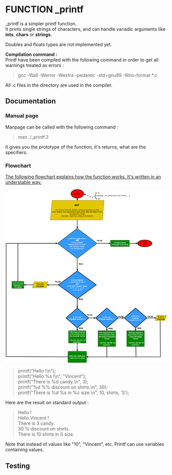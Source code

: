 #  FUNCTION _printf

_printf is a simpler printf function.\
It prints single strings of characters, and can handle variadic arguments like **ints**, **chars** or **strings**.

Doubles and floats types are not implemented yet.

**Compilation command :** \
Printf have been compiled with the following command in order to get all warnings treated as errors :
> gcc -Wall -Werror -Wextra -pedantic -std=gnu89 -Wno-format *.c

All .c files in the directory are used in the compiler. 

## Documentation
### Manual page
Manpage can be called with the following command :
> man ./_printf.3

It gives you the prototype of the function, it's returns, what are the specifiers.


### Flowchart

[The following flowchart explains how the function works. It's written in an understable way.](Flowchart/printf%20v3.drawio.png)

<img src = "Flowchart/printf%20v3.drawio.png">

> printf("Hello !\n");\
> printf("Hello %s !\n", "Vincent");\
> printf("There is %d candy.\n", 3);\
> printf("%d %% discount on shirts.\n", 30);\
> printf("There is %d %s in %c size.\n", 10, shirts, 'S');

Here are the result on standard output :
> Hello !\
Hello Vincent !\
There is 3 candy.\
30 % discount on shirts.\
There is 10 shirts in S size.

Note that instead of values like "10", "Vincent", etc. Printf can use variables containing values. 

## Testing
